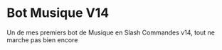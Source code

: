 # Bot Musique V14
Un de mes premiers bot de Musique en Slash Commandes v14, tout ne marche pas bien encore
